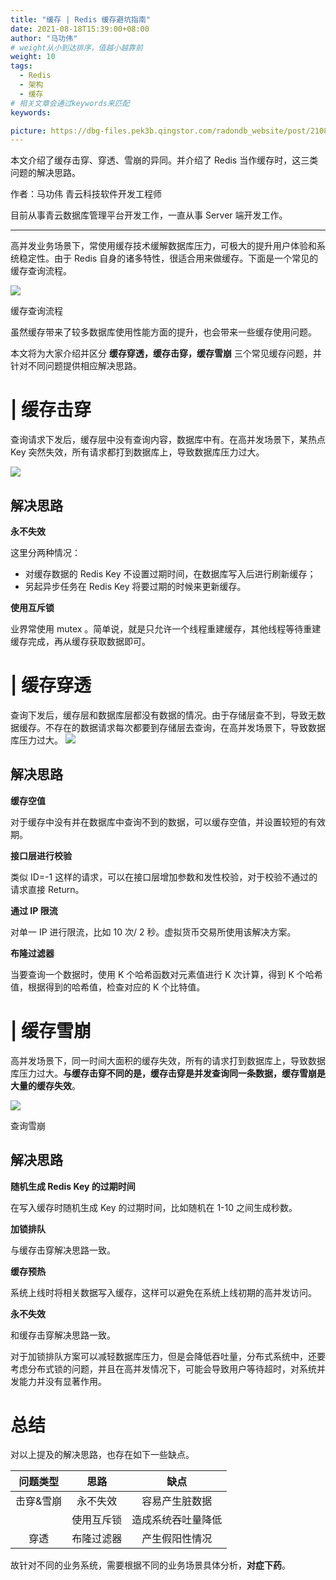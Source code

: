 ```yaml
---
title: "缓存 | Redis 缓存避坑指南"
date: 2021-08-18T15:39:00+08:00
author: "马功伟"
# weight从小到达排序，值越小越靠前
weight: 10
tags:
  - Redis
  - 架构
  - 缓存
# 相关文章会通过keywords来匹配
keywords:

picture: https://dbg-files.pek3b.qingstor.com/radondb_website/post/210818_%E7%BC%93%E5%AD%98%20%7C%20Redis%20%E7%BC%93%E5%AD%98%E9%81%BF%E5%9D%91%E6%8C%87%E5%8D%97/0.png
---
```

本文介绍了缓存击穿、穿透、雪崩的异同。并介绍了 Redis 当作缓存时，这三类问题的解决思路。
<!--more-->
作者：马功伟   青云科技软件开发工程师

目前从事青云数据库管理平台开发工作，一直从事 Server 端开发工作。 

--------------

高并发业务场景下，常使用缓存技术缓解数据库压力，可极大的提升用户体验和系统稳定性。由于 Redis 自身的诸多特性，很适合用来做缓存。下面是一个常见的缓存查询流程。

![](https://dbg-files.pek3b.qingstor.com/radondb_website/post/210818_%E7%BC%93%E5%AD%98%20%7C%20Redis%20%E7%BC%93%E5%AD%98%E9%81%BF%E5%9D%91%E6%8C%87%E5%8D%97/1.png)

缓存查询流程

虽然缓存带来了较多数据库使用性能方面的提升，也会带来一些缓存使用问题。

本文将为大家介绍并区分 **缓存穿透，缓存击穿，缓存雪崩** 三个常见缓存问题，并针对不同问题提供相应解决思路。

# | 缓存击穿

查询请求下发后，缓存层中没有查询内容，数据库中有。在高并发场景下，某热点 Key 突然失效，所有请求都打到数据库上，导致数据库压力过大。

![](https://dbg-files.pek3b.qingstor.com/radondb_website/post/210818_%E7%BC%93%E5%AD%98%20%7C%20Redis%20%E7%BC%93%E5%AD%98%E9%81%BF%E5%9D%91%E6%8C%87%E5%8D%97/2.png)

## 解决思路

**永不失效**

这里分两种情况：

* 对缓存数据的 Redis Key 不设置过期时间，在数据库写入后进行刷新缓存；
* 另起异步任务在 Redis Key 将要过期的时候来更新缓存。

**使用互斥锁**

业界常使用 mutex  。简单说，就是只允许一个线程重建缓存，其他线程等待重建缓存完成，再从缓存获取数据即可。

# | 缓存穿透

查询下发后，缓存层和数据库层都没有数据的情况。由于存储层查不到，导致无数据缓存。不存在的数据请求每次都要到存储层去查询，在高并发场景下，导致数据库压力过大。
![](https://dbg-files.pek3b.qingstor.com/radondb_website/post/210818_%E7%BC%93%E5%AD%98%20%7C%20Redis%20%E7%BC%93%E5%AD%98%E9%81%BF%E5%9D%91%E6%8C%87%E5%8D%97/3.png)

## 解决思路

**缓存空值**

对于缓存中没有并在数据库中查询不到的数据，可以缓存空值，并设置较短的有效期。

**接口层进行校验**

类似 ID=-1 这样的请求，可以在接口层增加参数和发性校验，对于校验不通过的请求直接 Return。

**通过 IP 限流**

对单一 IP 进行限流，比如 10 次/ 2 秒。虚拟货币交易所使用该解决方案。

**布隆过滤器**

当要查询一个数据时，使用 K 个哈希函数对元素值进行  K 次计算，得到 K 个哈希值，根据得到的哈希值，检查对应的 K 个比特值。

# | 缓存雪崩

高并发场景下，同一时间大面积的缓存失效，所有的请求打到数据库上，导致数据库压力过大。**与缓存击穿不同的是，缓存击穿是并发查询同一条数据，缓存雪崩是大量的缓存失效**。

![](https://dbg-files.pek3b.qingstor.com/radondb_website/post/210818_%E7%BC%93%E5%AD%98%20%7C%20Redis%20%E7%BC%93%E5%AD%98%E9%81%BF%E5%9D%91%E6%8C%87%E5%8D%97/4.png)

查询雪崩

## 解决思路

**随机生成 Redis Key 的过期时间**

在写入缓存时随机生成 Key 的过期时间，比如随机在 1-10 之间生成秒数。

**加锁排队**

与缓存击穿解决思路一致。

**缓存预热**

系统上线时将相关数据写入缓存，这样可以避免在系统上线初期的高并发访问。

**永不失效**

和缓存击穿解决思路一致。

对于加锁排队方案可以减轻数据库压力，但是会降低吞吐量，分布式系统中，还要考虑分布式锁的问题，并且在高并发情况下，可能会导致用户等待超时，对系统并发能力并没有显著作用。

# 总结

对以上提及的解决思路，也存在如下一些缺点。

|问题类型|思路|缺点|
|:----:|:----:|:----:|
|击穿&雪崩|永不失效|容易产生脏数据|
| |使用互斥锁|造成系统吞吐量降低|
|穿透|布隆过滤器|产生假阳性情况|

故针对不同的业务系统，需要根据不同的业务场景具体分析，**对症下药**。

